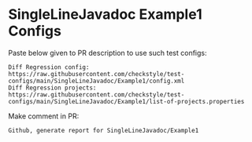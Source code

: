 # SingleLineJavadoc Example1 Configs
Paste below given to PR description to use such test configs:
```
Diff Regression config: https://raw.githubusercontent.com/checkstyle/test-configs/main/SingleLineJavadoc/Example1/config.xml
Diff Regression projects: https://raw.githubusercontent.com/checkstyle/test-configs/main/SingleLineJavadoc/Example1/list-of-projects.properties
```
Make comment in PR:
```
Github, generate report for SingleLineJavadoc/Example1
```
